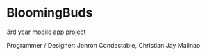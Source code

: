 # BloomingBuds
 3rd year mobile app project

Programmer / Designer: Jenron Condestable, Christian Jay Malinao
